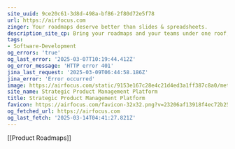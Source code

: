 ```yaml
---
site_uuid: 9ce20c61-3d8d-498a-bf86-2f80d72e5f78
url: https://airfocus.com
zinger: Your roadmaps deserve better than slides & spreadsheets.
description_site_cp: Bring your roadmaps and your teams under one roof, no matter how differently they operate.Share dynamic, insight-driven roadmaps with stakeholders, keeping teamalignment on-point with our powerful Jira integration.
tags:
- Software-Development
og_errors: 'true'
og_last_error: '2025-03-07T10:19:44.412Z'
og_error_message: 'HTTP error 401'
jina_last_request: '2025-03-09T06:44:58.186Z'
jina_error: 'Error occurred'
image: https://airfocus.com/static/9153e167c28e4c21d4ed3a1ff387c8a0/meta-default.png
site_name: Strategic Product Management Platform
title: Strategic Product Management Platform
favicon: https://airfocus.com/favicon-32x32.png?v=23206af13918f4ec72b2582ef7d0e3c7
og_fetched_url: https://airfocus.com
og_last_fetch: '2025-03-14T04:41:27.821Z'
---
```

[[Product Roadmaps]]

